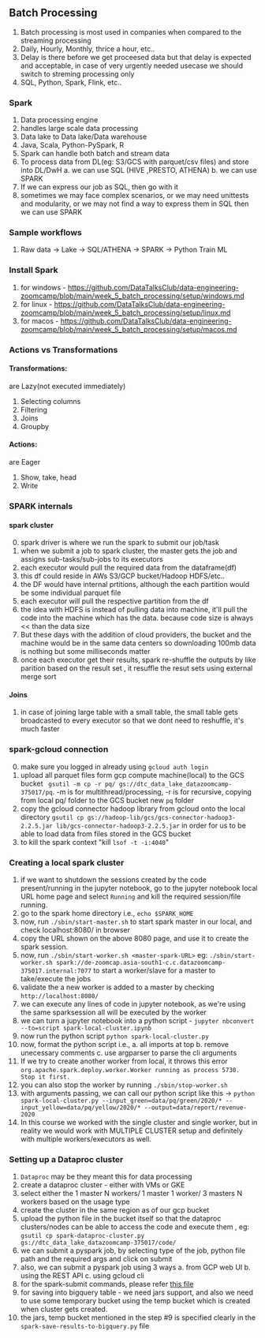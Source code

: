 ## Batch Processing

1. Batch processing is most used in companies when compared to the streaming processing
2. Daily, Hourly, Monthly, thrice a hour, etc..
3. Delay is there before we get proceesed data but that delay is expected and acceptable, in case of very urgently needed usecase we should switch to streming processing only
4.  SQL, Python, Spark, Flink, etc..

### Spark
1. Data processing engine
2. handles large scale data processing
3. Data lake to Data lake/Data warehouse
4. Java, Scala, Python-PySpark, R
5. Spark can handle both batch and stream data
6. To process data from DL(eg: S3/GCS with parquet/csv files) and store into DL/DwH
    a. we can use SQL (HIVE ,PRESTO, ATHENA)
    b. we can use SPARK
7. If we can express our job as SQL, then go with it
8. sometimes we may face complex scenarios, or we may need unittests and modularity, or we may not find a way to express them in SQL then we can use SPARK

### Sample workflows
1. Raw data -> Lake -> SQL/ATHENA -> SPARK -> Python Train ML

### Install Spark
1. for windows - https://github.com/DataTalksClub/data-engineering-zoomcamp/blob/main/week_5_batch_processing/setup/windows.md
2. for linux - https://github.com/DataTalksClub/data-engineering-zoomcamp/blob/main/week_5_batch_processing/setup/linux.md
3. for macos - https://github.com/DataTalksClub/data-engineering-zoomcamp/blob/main/week_5_batch_processing/setup/macos.md



### Actions vs Transformations
#### Transformations:
are Lazy(not executed immediately)
1. Selecting columns
2. Filtering
3. Joins
4. Groupby


#### Actions:
are Eager
1. Show, take, head
2. Write


### SPARK internals
#### spark cluster
0. spark driver is where we run the spark to submit our job/task
1. when we submit a job to spark cluster, the master gets the job and assigns sub-tasks/sub-jobs to its executors
2. each executor would pull the required data from the dataframe(df)
3. this df could reside in AWs S3/GCP bucket/Hadoop HDFS/etc..
4. the DF would have internal prtitions, although the each partition would be some individual parquet file
5. each executor will pull the respective partition from the df 
6. the idea with HDFS is instead of pulling data into machine, it'll pull the code into the machine which has the data. because code size is always << than the data size
7. But these days with the addition of cloud providers, the bucket and the machine would be in the same data centers so downloading 100mb data is nothing but some milliseconds matter
8. once each executor get their results, spark re-shuffle the outputs by like parition based on the result set , it resuffle the resut sets using external merge sort


#### Joins
1. in case of joining large table with a small table, the small table gets broadcasted to every executor so that we dont need to reshuffle, it's much faster


### spark-gcloud connection
0. make sure you logged in already using `gcloud auth login`
1. upload all parquet files form gcp compute machine(local) to the GCS bucket ` gsutil -m cp -r pq/ gs://dtc_data_lake_datazoomcamp-375017/pq`. -m is for multithread/processing, -r is for recursive, copying from local pq/ folder to the GCS bucket new `pq` folder
2. copy the gcloud connector hadoop library from gcloud onto the local directory `gsutil cp gs://hadoop-lib/gcs/gcs-connector-hadoop3-2.2.5.jar lib/gcs-connector-hadoop3-2.2.5.jar` in order for us to be able to load data from files stored in the GCS bucket
3. to kill the spark context "kill `lsof -t -i:4040`"

### Creating a local spark cluster
1. if we want to shutdown the sessions created by the code present/running in the jupyter notebook, go to the jupyter notebook local URL home page and select `Running` and kill the required session/file running.
2. go to the spark home directory i.e., `echo $SPARK_HOME`
3. now, run `./sbin/start-master.sh` to start spark master in our local, and check localhost:8080/ in browser
4. copy the URL shown on the above 8080 page, and use it to create the spark session.
5. now, run `./sbin/start-worker.sh <master-spark-URL>` eg: `./sbin/start-worker.sh spark://de-zoomcap.asia-south1-c.c.datazoomcamp-375017.internal:7077` to start a worker/slave for a master to take/execute the jobs
6. validate the a new worker is added to a master by checking `http://localhost:8080/`
7. we can execute any lines of code in jupyter notebook, as we're using the same sparksession all will be executed by the worker
8. we can turn a jupyter notebook into a python script - `jupyter nbconvert --to=script spark-local-cluster.ipynb`
9. now run the python script `python spark-local-cluster.py`
10. now, format the python script i.e.,
    a. all imports at top
    b. remove unecessary comments
    c. use argparser to parse the cli arguments 
11. If we try to create another worker from local, it throws this error `org.apache.spark.deploy.worker.Worker running as process 5730.  Stop it first.`
12. you can also stop the worker by running `./sbin/stop-worker.sh`
13. with arguments passing, we can call our python script like this -> `python spark-local-cluster.py --input_green=data/pq/green/2020/* --input_yellow=data/pq/yellow/2020/* --output=data/report/revenue-2020`
14. In this course we worked with the single cluster and single worker, but in reality we would work with MULTIPLE CLUSTER setup and definitely with multiple workers/executors as well.


### Setting up a Dataproc cluster
1. `Dataproc` may be they meant this for data processing
2. create a dataproc cluster - either with VMs or GKE
3. select either the 1 master N workers/ 1 master 1 worker/ 3 masters N workers based on the usage type
4. create the cluster in the same region as of our gcp bucket
5. upload the python file in the bucket itself so that the dataproc clusters/nodes can be able to access the code and execute them , eg: `gsutil cp spark-dataproc-cluster.py gs://dtc_data_lake_datazoomcamp-375017/code/`
6. we can submit a pyspark job, by selecting type of the job, python file path and the required args and click on submit
7. also, we can submit a pyspark job using 3 ways
    a. from GCP web UI
    b. using the REST API
    c. using gcloud cli
8. for the spark-submit commands, please refer [this file](./spark-submit-commands.md)
9. for saving into bigquery table - we need jars support, and also we need to use some temporary bucket using the temp bucket which is created when cluster gets created.
10. the jars, temp bucket mentioned in the step #9 is specified clearly in the `spark-save-results-to-bigquery.py` file